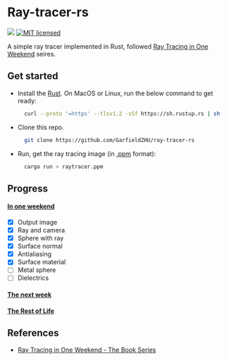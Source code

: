 # Ray-tracer-rs


[![](https://github.com/GarfieldZHU/ray-tracer-rs/workflows/Ray-tracer/badge.svg)](https://github.com/GarfieldZHU/ray-tracer-rs/actions?query=workflow%3ARay-tracer)
[![MIT licensed](https://img.shields.io/github/license/GarfieldZHU/ray-tracer-rs)](./LICENSE)

A simple ray tracer implemented in Rust, followed [Ray Tracing in One Weekend](https://raytracing.github.io/books/RayTracingInOneWeekend.html) seires.

## Get started

- Install the [Rust](https://www.rust-lang.org/).
  On MacOS or Linux, run the below command to get ready:
  ```bash
    curl --proto '=https' --tlsv1.2 -sSf https://sh.rustup.rs | sh
  ```

- Clone this repo.
  ```bash
    git clone https://github.com/GarfieldZHU/ray-tracer-rs
  ``` 

- Run, get the ray tracing image (in [.ppm](https://en.wikipedia.org/wiki/Netpbm#File_formats) format):
  ```bash
    cargo run > raytracer.ppm
  ```

## Progress

#### [In one weekend](https://raytracing.github.io/books/RayTracingInOneWeekend.html)
- [x] Output image
- [x] Ray and camera
- [x] Sphere with ray
- [x] Surface normal
- [x] Antialiasing
- [x] Surface material
- [ ] Metal sphere
- [ ] Dielectrics

#### [The next week](https://raytracing.github.io/books/RayTracingTheNextWeek.html)

#### [The Rest of Life](https://raytracing.github.io/books/RayTracingTheRestOfYourLife.html)


## References

- [Ray Tracing in One Weekend - The Book Series](https://raytracing.github.io/) 
